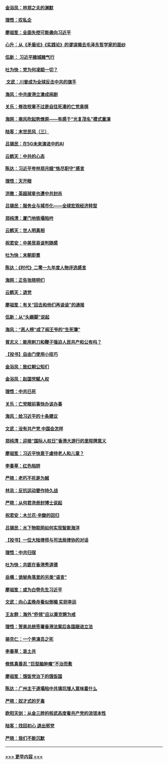 #### [金浴凤：林郑之夫的渊默](../pages/nsc993/n11737735.md?t=12221901) 
#### [理悟：叹私企](../pages/nsc993/n11737715.md?t=12221901) 
#### [廖祖笙：全面失控可能袭向习近平](../pages/nsc993/n11737704.md?t=12221901) 
#### [心升：从《矛盾论》《实践论》的谬误揭去毛泽东哲学家的面纱](../pages/nsc993/n11736962.md?t=12221901) 
#### [伍新： 习近平赌城赌气行](../pages/nsc993/n11736929.md?t=12221901) 
#### [吐为快：党为何凌蹈一切？](../pages/nsc993/n11736915.md?t=12221901) 
#### [ 文武：川普成为全球反击中共的旗手](../pages/nsc993/n11736882.md?t=12221901) 
#### [海风：中共废港立澳成闹剧](../pages/nsc993/n11735857.md?t=12221901) 
#### [关乐：修改校章不过是自往死凑的亡党臭棋](../pages/nsc993/n11735097.md?t=12221901) 
#### [海网：南风吹起势燎原——有感于“光复茂名”模式重演](../pages/nsc993/n11732308.md?t=12221901) 
#### [陆客：末世民风（三）](../pages/nsc993/n11732211.md?t=12221901) 
#### [吕锡民：在5G未来演进中的AI](../pages/nsc993/n11730010.md?t=12221901) 
#### [云鹤天：中共的心态](../pages/nsc993/n11729906.md?t=12221901) 
#### [陈达：习近平夸林郑月娥“恪尽职守”感言](../pages/nsc993/n11729881.md?t=12221901) 
#### [理悟：天开眼](../pages/nsc993/n11729699.md?t=12221901) 
#### [洪微：英超球星也遭中共封杀](../pages/nsc993/n11727243.md?t=12221901) 
#### [吕锡民：服务业与城市化——全球宏观经济转型](../pages/nsc993/n11725845.md?t=12221901) 
#### [郑纯清：厦门地铁塌陷吟](../pages/nsc993/n11725813.md?t=12221901) 
#### [云鹤天：世人明真相](../pages/nsc993/n11725621.md?t=12221901) 
#### [祝君安：中美贸易谈判随感](../pages/nsc993/n11725609.md?t=12221901) 
#### [吐为快：末朝即景](../pages/nsc993/n11723365.md?t=12221901) 
#### [陈达：《时代》二零一九年度人物评选感言](../pages/nsc993/n11723337.md?t=12221901) 
#### [海网：正告张晓明们](../pages/nsc993/n11723228.md?t=12221901) 
#### [云鹤天：退党](../pages/nsc993/n11723056.md?t=12221901) 
#### [廖祖笙：有关“回去和他们再谈谈”的通报](../pages/nsc993/n11722442.md?t=12221901) 
#### [伍新：从“头踢脚”说起](../pages/nsc993/n11722429.md?t=12221901) 
#### [海风：“恶人榜”成了阎王爷的“生死簿”](../pages/nsc993/n11722272.md?t=12221901) 
#### [胥志义：能用剌刀和鞭子强迫人民共产和公有吗？](../pages/nsc993/n11720569.md?t=12221901) 
#### [【投书】自由门使用小技巧](../pages/nsc993/n11720180.md?t=12221901) 
#### [金浴凤：致红朝公知们](../pages/nsc993/n11720563.md?t=12221901) 
#### [金浴凤：赵国党赋人权](../pages/nsc993/n11720533.md?t=12221901) 
#### [理悟：中共已死](../pages/nsc993/n11720233.md?t=12221901) 
#### [关乐：亡党眼前事快办该办事](../pages/nsc993/n11719160.md?t=12221901) 
#### [海风：给习近平的十条建议](../pages/nsc993/n11717616.md?t=12221901) 
#### [文武：没有共产党 中国会怎样](../pages/nsc993/n11717584.md?t=12221901) 
#### [郑纯清：迎接“国际人权日”香港大游行的里程牌意义](../pages/nsc993/n11717417.md?t=12221901) 
#### [廖祖笙：习近平快意于虐待老人和儿童？](../pages/nsc993/n11715313.md?t=12221901) 
#### [李春草：红色陷阱](../pages/nsc993/n11715029.md?t=12221901) 
#### [严晓：老朽不死是为贼](../pages/nsc993/n11712910.md?t=12221901) 
#### [林忌：反抗运动要作持久战](../pages/nsc993/n11712623.md?t=12221901) 
#### [严晓：从何君尧册封博士说起](../pages/nsc993/n11712465.md?t=12221901) 
#### [祝君安：木兰花·辛酸的回归](../pages/nsc993/n11712381.md?t=12221901) 
#### [吕锡民：水下物联网如何实现智能海洋](../pages/nsc993/n11711158.md?t=12221901) 
#### [【投书】一位大陆律师与司法局律协的对话](../pages/nsc993/n11709675.md?t=12221901) 
#### [理悟：中共归宿](../pages/nsc993/n11710059.md?t=12221901) 
#### [吐为快：共匪在香港秀道德](../pages/nsc993/n11709979.md?t=12221901) 
#### [岳横：诡秘角落里的另类“语言”](../pages/nsc993/n11709792.md?t=12221901) 
#### [廖祖笙：或为白卷先生习近平](../pages/nsc993/n11708330.md?t=12221901) 
#### [文武：向心孟晚舟看似倒楣 实则幸运](../pages/nsc993/n11708236.md?t=12221901) 
#### [王友群：海外“侨领”应以黄克锵为戒](../pages/nsc993/n11706176.md?t=12221901) 
#### [理悟：贺美总统签署香港法案后各国跟进立法](../pages/nsc993/n11706853.md?t=12221901) 
#### [骆克仁：一个男演员之死](../pages/nsc993/n11706677.md?t=12221901) 
#### [李春草：哀土共](../pages/nsc993/n11706255.md?t=12221901) 
#### [修炼真善忍 “巨型脑肿瘤”不治而愈](../pages/nsc993/n11705340.md?t=12221901) 
#### [廖祖笙：饿饭党治下的饿饭国](../pages/nsc993/n11705085.md?t=12221901) 
#### [陈达：广州主干道塌陷中共填坑埋人意味着什么](../pages/nsc993/n11705046.md?t=12221901) 
#### [严晓：奴才式的歹毒](../pages/nsc993/n11704826.md?t=12221901) 
#### [欧阳天剑：从金三胖的核武态度看共产党的流氓本性](../pages/nsc993/n11702238.md?t=12221901) 
#### [陆客：找回初心 退出邪党](../pages/nsc993/n11702213.md?t=12221901) 
#### [严晓：我们不能沉默](../pages/nsc993/n11702110.md?t=12221901) 

----
#### [ >>> 更早内容 <<< ](../indexes/nsc993-earlier.md)

